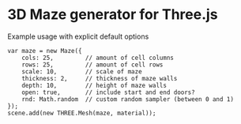 # 3D Maze generator for Three.js

Example usage with explicit default options

    var maze = new Maze({
	    cols: 25,         // amount of cell columns
	    rows: 25,         // amount of cell rows
	    scale: 10,        // scale of maze
	    thickness: 2,     // thickness of maze walls
	    depth: 10,        // height of maze walls
	    open: true,       // include start and end doors?
	    rnd: Math.random  // custom random sampler (between 0 and 1)
    });
    scene.add(new THREE.Mesh(maze, material));
